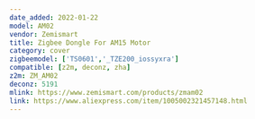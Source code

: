 ```yaml
---
date_added: 2022-01-22
model: AM02
vendor: Zemismart
title: Zigbee Dongle For AM15 Motor
category: cover
zigbeemodel: ['TS0601','_TZE200_iossyxra']
compatible: [z2m, deconz, zha]
z2m: ZM_AM02
deconz: 5191
mlink: https://www.zemismart.com/products/zmam02
link: https://www.aliexpress.com/item/1005002321457148.html
---
```


